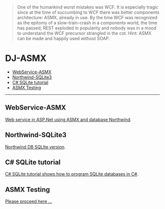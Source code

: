 
> One of the humankind worst mistakes was WCF. It is especially tragic since at the time of succumbing to WCF there was better components architecture: ASMX, already in use. By the time WCF was recognized as the epitomy of a slow-train-crash in a components world, the time has passed, REST exploded in popularity and nobody was in a mood to understand the WCF precursor strangled in the cot. Hint: ASMX can be made and happily used without SOAP.

<h1> DJ-ASMX  </h1>

- [WebService-ASMX](#webservice-asmx)
- [Northwind-SQLite3](#northwind-sqlite3)
- [C# SQLite tutorial](#c-sqlite-tutorial)
- [ASMX Testing](#asmx-testing)

<hr/>

## WebService-ASMX

[Web service in ASP.Net using ASMX and database Northwind](https://github.com/jjorozcodev/WebService-ASMX).

## Northwind-SQLite3

[Northwind DB SQLIte version](https://github.com/jpwhite3/northwind-SQLite3).

## C# SQLite tutorial

[C# SQLite tutorial shows how to program SQLite databases in C#](https://zetcode.com/csharp/sqlite/).

## ASMX Testing

[Please proceed here ...](Testing/readme.md)


